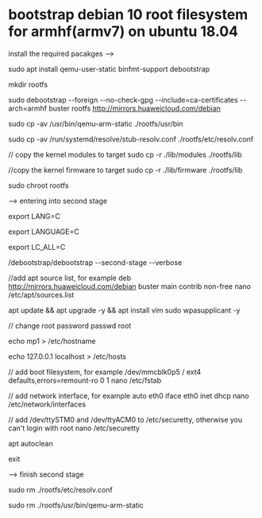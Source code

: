 # bootstrap debian 10 root filesystem for armhf(armv7) on ubuntu 18.04
install the required pacakges -->

sudo apt install qemu-user-static binfmt-support debootstrap

mkdir rootfs

sudo debootstrap --foreign --no-check-gpg --include=ca-certificates --arch=armhf buster rootfs http://mirrors.huaweicloud.com/debian

sudo cp -av /usr/bin/qemu-arm-static ./rootfs/usr/bin

sudo cp -av /run/systemd/resolve/stub-resolv.conf ./rootfs/etc/resolv.conf

// copy the kernel modules to target
sudo cp -r ./lib/modules ./rootfs/lib

//copy the kernel firmware to target
sudo cp -r ./lib/firmware ./rootfs/lib

sudo chroot rootfs

--> entering into second stage

export LANG=C

export LANGUAGE=C

export LC_ALL=C

/debootstrap/debootstrap --second-stage --verbose

//add apt source list, for example deb http://mirrors.huaweicloud.com/debian buster main contrib non-free
nano /etc/apt/sources.list

apt update && apt upgrade -y && apt install vim sudo wpasupplicant -y

// change root password
passwd root

echo mp1 > /etc/hostname

echo 127.0.0.1	localhost > /etc/hosts

// add boot filesystem, for example /dev/mmcblk0p5	/	ext4	defaults,errors=remount-ro	0	1
nano /etc/fstab

// add network interface, for example auto eth0 iface eth0 inet dhcp
nano /etc/network/interfaces

// add /dev/ttySTM0 and /dev/ttyACM0 to /etc/securetty, otherwise you can't login with root
nano /etc/securetty 

apt autoclean

exit

--> finish second stage

sudo rm ./rootfs/etc/resolv.conf

sudo rm ./rootfs/usr/bin/qemu-arm-static
